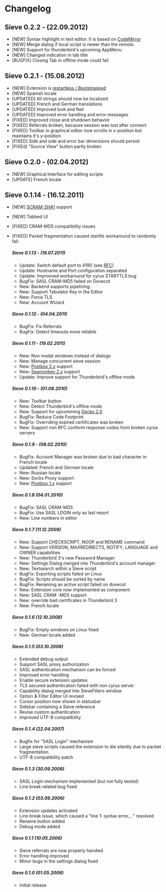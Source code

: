 # Changelog

## Sieve 0.2.2 - (22.09.2012)

* [NEW] Syntax highlight in text editor. It is based on [CodeMirror](http://www.codemirror.net)
* [NEW] Merge dialog if local script is newer than the remote.
* [NEW] Support for thunderbird's upcoming AppMenu
* [NEW] Changed indication in tab title
* [BUGFIX]  Closing Tab in offline mode could fail

## Sieve 0.2.1 - (15.08.2012)

* [NEW] Extension is [restartless / Bootstrapped](https://developer.mozilla.org/en-US/docs/Extensions/Bootstrapped_extensions)
* [NEW] Spanish locale
* [UPDATED] All strings should now be localized
* [UPDATED] French and German translations
* [UPDATED] Improved look and feel
* [UPDATED] Improved error handling and error messages
* [FIXED] Improved close and shutdown behavior
* [FIXED] Referrals broken, because session was lost after connect
* [FIXED] Toolbar in graphical editor now scrolls in x-position but maintains it's y-position
* [FIXED] Side and side and error bar dimensions should persist
* [FIXEd] "Source View" button partly broken

## Sieve 0.2.0 - (02.04.2012)

* [NEW] Graphical Interface for editing scripts
* [UPDATE] French locale

## Sieve 0.1.14 - (16.12.2011)

* [NEW] [SCRAM-SHA1](https://tools.ietf.org/html/rfc5802) support
* [NEW] Tabbed UI
* [FIXED] CRAM-MD5 compatibility issues
* [FIXED] Packet fragmentation caused starttls workaround to randomly fail


  <h5>Sieve 0.1.13 - (19.07.2011)</h5>
  <ul>
    <li>Update: Switch default port to 4190 (see <a href="https://wiki.tools.ietf.org/html/rfc5804#section-1.8">RFC</a>)</li>
    <li>Update: Hostname and Port configuration separated</li>
    <li>Update: Improoved workaround for cyrus STARTTLS bug</li>
    <li>BugFix: SASL CRAM-MD5 failed on Dovecot</li>
    <li>New: Backend supports pipelining.</li>
    <li>New: Support Tabulator Key in the Editor</li>
    <li>New: Force TLS</li>
    <li>New: Account Wizard</li>
  </ul>
  <h5>Sieve 0.1.12 - (04.04.2011)</h5>
  <ul>
    <li>BugFix: Fix Referrals</li>
    <li>BugFix: Detect timeouts more reliable</li>
  </ul>
  <h5>Sieve 0.1.11 - (19.02.2011)</h5>
  <ul>
    <li>New: Non modal windows instead of dialogs</li>
    <li>New: Manage concurrent sieve session</li>
    <li>New: <a href="http://www.postbox-inc.com/">Postbox 2.x</a> support</li>
    <li>New: <a href="http://www.seamonkey-project.org/">Seamonkey 2.x</a> support</li>
    <li>Update: Improve support for Thunderbird's offline mode</li>
  </ul>
  <h5>Sieve 0.1.10 - (01.08.2010)</h5>
  <ul>
    <li>New: Toolbar button</li>
    <li>New: Detect Thunderbird's offline mode</li>
    <li>New: Support for upcomming <a href="https://developer.mozilla.org/en/XPCOM/XPCOM_changes_in_Gecko_2.0"> Gecko 2.0</a></li>
    <li>BugFix: Reduce Code Footprint</li>
    <li>BugFix: Overriding expired certificates was broken</li>
    <li>New: Support non RFC conform response codes from broken cyrus servers</li>
  </ul>  
  <h5>Sieve 0.1.9 - (08.02.2010)</h5>
  <ul>
    <li>BugFix: Account Manager was broken due to bad character in French locale</li>
    <li>Updated: French and German locale</li>
    <li>New: Russian locale</li>
    <li>New: Socks Proxy support</li>
    <li>New: <a href="http://www.postbox-inc.com/">Postbox 1.x</a> support</li>
  </ul>
  <h5>Sieve 0.1.8 (04.01.2010)</h5>
  <ul>
    <li>BugFix: SASL CRAM-MD5</li>
    <li>BugFix: Use SASL LOGIN only as last resort</li>
    <li>New: Line numbers in editor</li>
  </ul>  
  <h5>Sieve 0.1.7 (11.12.2009)</h5>
  <ul>
    <li>New: Support CHECKSCRIPT, NOOP and RENAME command</li>
    <li>New: Support VERSION, MAXREDIRECTS, NOTIFY, LANGUAGE and OWNER capabilities</li>
    <li>New: Thunderbird 3's new Password Manager</li>
    <li>New: Settings Dialog merged into Thunderbird's account manager</li>
    <li>New: Textsearch within a Sieve script </li>
    <li>BugFix: Exporting scripts failed on Linux</li>
    <li>BugFix: Scripts should be sorted by name</li>
    <li>BugFix: Renaming an active script failed on dovecot</li>    
    <li>New: Extension core now implemented as component</li>    
    <li>New: SASL CRAM -MD5 support</li> 
    <li>New: override bad certificates in Thunderbird 3</li>  
    <li>New: French locale</li> 
  </ul>  
  <h5>Sieve 0.1.6 (12.10.2008)</h5>
  <ul>
    <li>BugFix: Empty windows on Linux fixed</li>
    <li>New: German locale added</li>
  </ul>  
  <h5>Sieve 0.1.5 (03.10.2008)</h5>
  <ul>
    <li>Extended debug output</li>
    <li>Support SASL proxy authorization</li>
    <li>SASL authentication mechanism can be forced</li>
    <li>Improved error handling</li>
    <li>Enable secure extension updates</li>
    <li>TLS secured authentication failed with non cyrus server</li>
    <li>Capability dialog merged into SieveFilters window</li>
    <li>Option &amp; Filter Editor UI revised</li>
    <li>Cursor position now shown in statusbar</li>
    <li>Sidebar containing a Sieve reference</li>
    <li>Revise custom authentication</li>    
    <li>Improved UTF-8 compatibility</li> 
  </ul>  
  <h5>Sieve 0.1.4 (22.04.2007)</h5>
  <ul>
    <li>Bugfix for "SASL Login" mechanism</li>
    <li>Large sieve scripts caused the extension to die silently due to packet fragmentation.</li>
    <li>UTF-8 compatibility patch</li>
  </ul>  
  <h5>Sieve 0.1.3 (30.09.2006)</h5>
  <ul>
    <li>SASL Login mechanism implemented (but not fully tested)</li>    
    <li>Line break related bug fixed</li>  
  </ul>  
  <h5>Sieve 0.1.2 (03.09.2006)</h5>
  <ul>
    <li>Extension updates activated</li>
    <li>Line break issue, which caused a "line 1: syntax error,..." resolved</li>
    <li>Rename button added</li>
    <li>Debug mode added </li>
  </ul>
  <h5>Sieve 0.1.1 (10.05.2006)</h5>
  <ul>
    <li>Sieve referrals are now properly handled</li>
    <li>Error handling improved</li>
    <li>Minor bugs in the settings dialog fixed</li>
  </ul>  
  <h5>Sieve 0.1.0 (01.05.2006)</h5>
  <ul>
    <li>Initial release</li>
  </ul>  
</div>